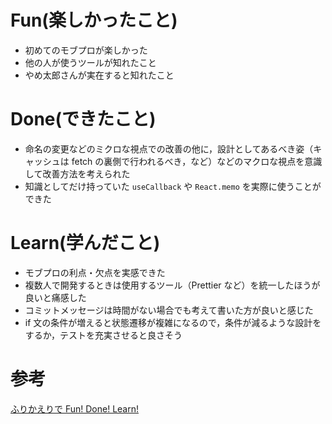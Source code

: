 # Fun(楽しかったこと)

- 初めてのモブプロが楽しかった
- 他の人が使うツールが知れたこと
- やめ太郎さんが実在すると知れたこと

# Done(できたこと)

- 命名の変更などのミクロな視点での改善の他に，設計としてあるべき姿（キャッシュは fetch の裏側で行われるべき，など）などのマクロな視点を意識して改善方法を考えられた
- 知識としてだけ持っていた `useCallback` や `React.memo` を実際に使うことができた

# Learn(学んだこと)

- モブプロの利点・欠点を実感できた
- 複数人で開発するときは使用するツール（Prettier など）を統一したほうが良いと痛感した
- コミットメッセージは時間がない場合でも考えて書いた方が良いと感じた
- if 文の条件が増えると状態遷移が複雑になるので，条件が減るような設計をするか，テストを充実させると良さそう

# 参考

[ふりかえりで Fun! Done! Learn!](https://www.ogis-ri.co.jp/otc/hiroba/others/ActivityPocket/FunDoneLearn.html)

